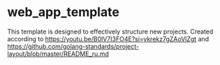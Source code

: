 # web_app_template
This template is designed to effectively structure new projects. Created according to https://youtu.be/B0lV7I3FO4E?si=ykrekz7gZAoVlZgt and https://github.com/golang-standards/project-layout/blob/master/README_ru.md
